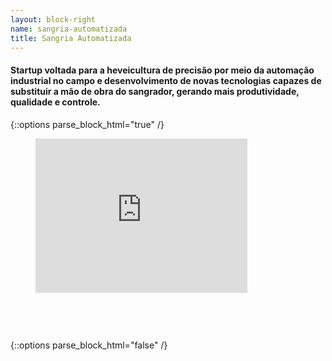 ```yaml
---
layout: block-right
name: sangria-automatizada
title: Sangria Automatizada
---
```

#### Startup voltada para a heveicultura de precisão por meio da automação industrial no campo e desenvolvimento de novas tecnologias capazes de substituir a mão de obra do sangrador, gerando mais produtividade, qualidade e controle.

{::options parse_block_html="true" /}
<figure style="position: relative; padding-bottom: 56.25%; padding-top: 25px; height: 0;">
 <iframe src="https://www.youtube.com/embed/p4DAHWZQwh0?fs=0" frameborder="0" style="position: absolute; top: 0;	left: 0; width: 80%;	height: 80%;"></iframe>
</figure>
{::options parse_block_html="false" /}
